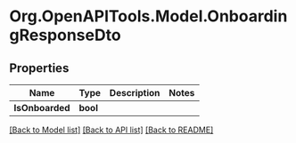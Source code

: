 # Org.OpenAPITools.Model.OnboardingResponseDto

## Properties

Name | Type | Description | Notes
------------ | ------------- | ------------- | -------------
**IsOnboarded** | **bool** |  | 

[[Back to Model list]](../../README.md#documentation-for-models) [[Back to API list]](../../README.md#documentation-for-api-endpoints) [[Back to README]](../../README.md)


